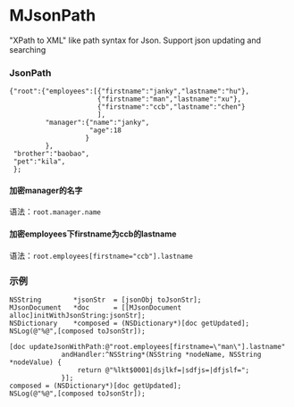# MJsonPath
"XPath to XML" like path syntax for Json. Support json updating and searching


### JsonPath

```
{"root":{"employees":[{"firstname":"janky","lastname":"hu"},
                      {"firstname":"man","lastname":"xu"},
                      {"firstname":"ccb","lastname":"chen"}
                      ],
         "manager":{"name":"janky",
                    "age":18
                   }
         },
 "brother":"baobao",
 "pet":"kila",
 };
```
#### 加密manager的名字

语法：`root.manager.name`

#### 加密employees下firstname为ccb的lastname
语法：`root.employees[firstname="ccb"].lastname`

### 示例
```
NSString        *jsonStr  = [jsonObj toJsonStr];
MJsonDocument   *doc      = [[MJsonDocument alloc]initWithJsonString:jsonStr];
NSDictionary    *composed = (NSDictionary*)[doc getUpdated];
NSLog(@"%@",[composed toJsonStr]);

[doc updateJsonWithPath:@"root.employees[firstname=\"man\"].lastname"
             andHandler:^NSString*(NSString *nodeName, NSString *nodeValue) {
                 return @"%lkt$0001|dsjlkf=|sdfjs=|dfjslf=";
             }];
composed = (NSDictionary*)[doc getUpdated];
NSLog(@"%@",[composed toJsonStr]);
 
```